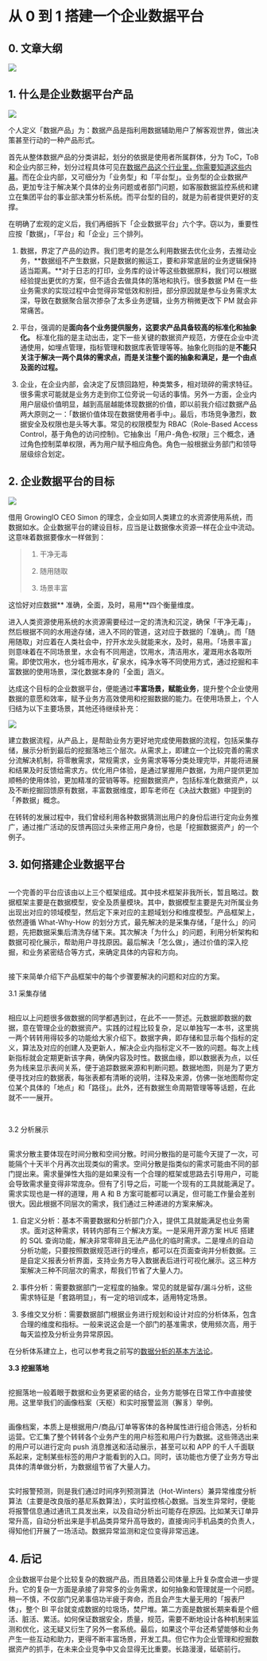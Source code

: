 # 从 0 到 1 搭建一个企业数据平台

## 0. 文章大纲

![](https://mmbiz.qpic.cn/mmbiz_jpg/cVia3Ayib6tISNicTJXc1JSNQIS4UE2XvaicibwlUhGqdwnLjgOmNBCET4NGxt5ialye0JgSydDnia3F9Ft9HkbP6KyVg/640?wx_fmt=jpeg&tp=webp&wxfrom=5&wx_lazy=1)

## 1. 什么是企业数据平台产品

![](https://mmbiz.qpic.cn/mmbiz_jpg/cVia3Ayib6tISNicTJXc1JSNQIS4UE2XvaicPD3DkZ1zhFTB3odAV1jfib2kcIvJjgzIUCib8QV2ccpa59iagVwk21c6Q/640?wx_fmt=jpeg&tp=webp&wxfrom=5&wx_lazy=1)

个人定义「数据产品」为：数据产品是指利用数据辅助用户了解客观世界，做出决策甚至行动的一种产品形式。

首先从整体数据产品的分类讲起，划分的依据是使用者所属群体，分为 ToC，ToB 和企业内部三种，划分过程具体可见[在数据产品这个行业里，你需要知道这些内幕](http://mp.weixin.qq.com/s?__biz=MjM5NjcxMzIwMQ==&mid=2649861357&idx=1&sn=0a674a2b1d259da912c3ee8258768870&chksm=bee00b7389978265dd55eb8975cf18d0511e3b796ab1a488399028058a5f2a6b09a59fd52176&scene=21#wechat_redirect)。而在企业内部，又可细分为「业务型」和「平台型」。业务型的企业数据产品，更加专注于解决某个具体的业务问题或者部门问题，如客服数据监控系统和建立在集团平台的事业部决策分析系统。而平台型的目的，就是为前者提供更好的支撑。

在明确了宏观的定义后，我们再细拆下「企业数据平台」六个字。窃以为，重要性应按「数据」，「平台」和「企业」三个排列。

1. 数据，界定了产品的边界。我们思考的是怎么利用数据去优化业务，去推动业务，**数据组不产生数据，只是数据的搬运工，要和非常底层的业务逻辑保持适当距离。**对于日志的打印，业务库的设计等这些数据原料，我们可以根据经验提出更优的方案，但不适合去做具体的落地和执行。很多数据 PM 在一些业务需求的实现过程中会觉得非常低效和别扭，部分原因就是参与业务需求太深，导致在数据聚合层次掺杂了太多业务逻辑，业务方稍微更改下 PM 就会非常痛苦。

2. 平台，强调的是**面向各个业务提供服务，这要求产品具备较高的标准化和抽象化。** 标准化指的是主动出击，定下一些关键的数据资产规范，方便在企业中流通使用，如埋点管理，指标管理和数据库表管理等等。抽象化则指的是**不能只关注于解决一两个具体的需求点，而是关注整个面的抽象和满足，是一个由点及面的过程。**

3. 企业，在企业内部，会决定了反馈回路短，种类繁多，相对琐碎的需求特征。很多需求可能就是业务方走到你工位旁说一句话的事情。另外一方面，企业内用户层级价值明显，越到高层越能体现数据的价值，即以前我介绍过数据产品两大原则之一：「数据价值体现在数据使用者手中」。最后，市场竞争激烈，数据安全及权限也是头等大事。常见的权限模型为 RBAC（Role-Based Access Control，基于角色的访问控制\)。它抽象出「用户-角色-权限」三个概念，通过角色控制菜单权限，再为用户赋予相应角色。角色一般根据业务部门和领导层级综合划定。

## 2. 企业数据平台的目标

![](https://mmbiz.qpic.cn/mmbiz_jpg/cVia3Ayib6tISNicTJXc1JSNQIS4UE2Xvaicx2CVFWPP2AhuD9LCJVjeo7lyCZjicHpnWKQt4Nf4vaPDvTZU5ibib0jUQ/640?wx_fmt=jpeg&tp=webp&wxfrom=5&wx_lazy=1)

借用 GrowingIO CEO Simon 的理念，企业如同人类建立的水资源使用系统，而数据如水。企业数据平台的建设目标，应当是让数据像水资源一样在企业中流动。这意味着数据要像水一样做到：

> 1. 干净无毒
>
> 2. 随用随取
>
> 3. 场景丰富

这恰好对应数据** 准确，全面，及时，易用**四个衡量维度。

进入人类资源使用系统的水资源需要经过一定的清洗和沉淀，确保「干净无毒」，然后根据不同的水用途存储，进入不同的管道，这对应于数据的「准确」。而「随用随取」对应着在人类社会中，拧开水龙头就能来水，及时，易用。「场景丰富」则意味着在不同场景里，水会有不同用途，饮用水，清洁用水，灌溉用水各取所需。即使饮用水，也分城市用水，矿泉水，纯净水等不同使用方式，通过挖掘和丰富数据的使用场景，深化数据本身的「全面」涵义。

达成这个目标的企业数据平台，便能通过**丰富场景，赋能业务**，提升整个企业使用数据的意愿和效率，赋予业务方高效使用和挖掘数据的能力。在使用场景上，个人归结为以下主要场景，其他还待继续补充：

![](https://mmbiz.qpic.cn/mmbiz_jpg/cVia3Ayib6tISNicTJXc1JSNQIS4UE2Xvaicvp1ulI3zP8rzcgUcXicRogUPs4S8tZtHFWHMXQnkMiaicRib8lBCSfJwicw/640?wx_fmt=jpeg&tp=webp&wxfrom=5&wx_lazy=1)

建立数据流程，从产品上，是帮助业务方更好地完成使用数据的流程，包括采集存储，展示分析到最后的挖掘落地三个层次。从需求上，即建立一个比较完善的需求分流解决机制，将零散需求，常规需求，业务需求等等分类处理完毕，并能将进展和结果及时反馈给需求方。优化用户体验，是通过掌握用户数据，为用户提供更加顺畅的使用体验，更加精准的营销等等。挖掘数据资产，包括标准化数据资产，以及不断挖掘回馈原有数据，丰富数据维度，即车老师在《决战大数据》中提到的「养数据」概念。

在转转的发展过程中，我们曾经利用各种数据猜测出用户的身份后进行定向业务推广，通过推广活动的反馈再回过头来修正用户身份，也是「挖掘数据资产」的一个例子。

## 3. 如何搭建企业数据平台

![](data:image/gif;base64,iVBORw0KGgoAAAANSUhEUgAAAAEAAAABCAYAAAAfFcSJAAAADUlEQVQImWNgYGBgAAAABQABh6FO1AAAAABJRU5ErkJggg==)

一个完善的平台应该由以上三个框架组成。其中技术框架非我所长，暂且略过。数据框架主要是在数据模型，安全及质量模块。其中，数据模型主要是先对所属业务出现出对应的领域模型，然后定下来对应的主题域划分和维度模型。产品框架上，依然遵循 What-Why-How 的划分方式，最先解决的是采集存储，「是什么」的问题，先把数据采集后清洗存储下来。其次解决「为什么」的问题，利用分析架构和数据可视化展示，帮助用户寻找原因。最后解决「怎么做」，通过价值的深入挖掘，和业务紧密结合等方式，来确定具体的内容和方向。

![](data:image/gif;base64,iVBORw0KGgoAAAANSUhEUgAAAAEAAAABCAYAAAAfFcSJAAAADUlEQVQImWNgYGBgAAAABQABh6FO1AAAAABJRU5ErkJggg==)

接下来简单介绍下产品框架中的每个步骤要解决的问题和对应的方案。

3.1 采集存储

![](data:image/gif;base64,iVBORw0KGgoAAAANSUhEUgAAAAEAAAABCAYAAAAfFcSJAAAADUlEQVQImWNgYGBgAAAABQABh6FO1AAAAABJRU5ErkJggg==)

相应以上问题很多做数据的同学都遇到过，在此不一一赘述。元数据即数据的数据，意在管理企业的数据资产。实践的过程比较复杂，足以单独写一本书，这里挑一两个转转用得较多的功能给大家介绍下。数据字典，即存储和显示每个指标的定义，算法及对应的创建人及更新人，解决企业内指标定义不一致的问题。每次上线新指标就会定期更新该字典，确保内容及时性。数据血缘，即以数据表为点，以任务为线来显示表间关系，便于追踪数据来源和判断问题。数据地图，则是为了更方便寻找对应的数据表，每张表都有清晰的说明，注释及来源，仿佛一张地图帮你定位某个具体的「地点」和「路径」。此外，还有数据生命周期管理等等话题，在此就不一一展开。

![](data:image/gif;base64,iVBORw0KGgoAAAANSUhEUgAAAAEAAAABCAYAAAAfFcSJAAAADUlEQVQImWNgYGBgAAAABQABh6FO1AAAAABJRU5ErkJggg==)

![](data:image/gif;base64,iVBORw0KGgoAAAANSUhEUgAAAAEAAAABCAYAAAAfFcSJAAAADUlEQVQImWNgYGBgAAAABQABh6FO1AAAAABJRU5ErkJggg==)

3.2 分析展示

![](data:image/gif;base64,iVBORw0KGgoAAAANSUhEUgAAAAEAAAABCAYAAAAfFcSJAAAADUlEQVQImWNgYGBgAAAABQABh6FO1AAAAABJRU5ErkJggg==)

需求分散主要体现在时间分散和空间分散。时间分散指的是可能今天提了一次，可能隔个十天半个月再次出现类似的需求。空间分散是指类似的需求可能由不同的部门提出来。需求量弹性大指的是如果没有一个合理的框架或思路去引导用户，可能会导致需求量变得非常庞杂。但有了引导之后，可能一个现有的工具就能满足了。需求实现也是一样的道理，用 A 和 B 方案可能都可以满足，但可能工作量会差别很大。因此根据不同层次的需求，我们通过三种递进的方案来解决。

1. 自定义分析：基本不需要数据和分析部门介入，提供工具就能满足也业务需求。面对这种需求，转转内部有三个解决方案。一是采用开源方案 HUE 搭建的 SQL 查询功能，解决非常零碎且无法产品化的临时需求。二是埋点的自动分析功能，只要按照数据规范进行的埋点，都可以在页面查询并分析数据。三是自定义报表分析界面，支持业务方导入数据表后进行可视化展示。这三种方案解决三种不同层次的需求，帮我们节省了大量人力。

2. 事件分析：需要数据部门一定程度的抽象。常见的就是留存/漏斗分析，这些需求特征是「套路明显」，有一定的培训成本，适用特定场景。

3. 多维交叉分析：需要数据部门根据业务进行规划和设计对应的分析体系，包含合理的维度和指标。一般来说这会是一个部门的基准需求，使用频次高，用于每天监控及分析业务异常原因。

在分析体系建立上，也可以参考我之前写的[数据分析的基本方法论](http://mp.weixin.qq.com/s?__biz=MjM5NjcxMzIwMQ==&mid=2649861486&idx=1&sn=e8c79ae936fc1f04fffed59f6be7e018&chksm=bee00af0899783e64566d7b921b904ba18e5846a3ade62fa48a8ac89d923a517105d6fbc09a0&scene=21#wechat_redirect)。

**3.3 挖掘落地**

![](data:image/gif;base64,iVBORw0KGgoAAAANSUhEUgAAAAEAAAABCAYAAAAfFcSJAAAADUlEQVQImWNgYGBgAAAABQABh6FO1AAAAABJRU5ErkJggg==)

挖掘落地一般着眼于数据和业务更紧密的结合，业务方能够在日常工作中直接使用。这里举我们的画像档案（天枢）和实时报警监测（獬豸）举例。

![](data:image/gif;base64,iVBORw0KGgoAAAANSUhEUgAAAAEAAAABCAYAAAAfFcSJAAAADUlEQVQImWNgYGBgAAAABQABh6FO1AAAAABJRU5ErkJggg==)

画像档案，本质上是根据用户/商品/订单等客体的各种属性进行组合筛选，分析和运营。它汇集了整个转转各个业务产生的用户标签和用户行为数据。这些筛选出来的用户可以进行定向 push 消息推送和活动展示，甚至可以和 APP 的千人千面联系起来，定制某些标签的用户才能看到的入口。同时，该功能也方便了业务方导出具体的清单做分析，为数据组节省了大量人力。

![](data:image/gif;base64,iVBORw0KGgoAAAANSUhEUgAAAAEAAAABCAYAAAAfFcSJAAAADUlEQVQImWNgYGBgAAAABQABh6FO1AAAAABJRU5ErkJggg==)

实时报警预测，则是我们通过时间序列预测算法（Hot-Winters）兼异常维度分析算法（主要是改良版的基尼系数算法），实时监控核心数据。当发生异常时，便能将报警信息通过通讯工具发出来，以及自动分析出可能存在原因。比如某天订单异常升高，自动分析出来是手机品类异常升高导致的，直接询问手机品类的负责人，得知他们开展了一场活动。数据异常监测和定位变得非常迅速。

## 4. 后记

企业数据平台是个比较复杂的数据产品，而且随着公司体量上升复杂度会进一步提升。它的复杂一方面是承接了非常多的业务需求，如何抽象和管理就是一个问题。稍一不慎，不仅部门兄弟事倍功半疲于奔命，而且会产生大量无用的「报表尸体」，整个 BI 平台就变成数据的垃圾场，焚尸堆。第二方面是数据长期来看是个细活、脏活、累活。如何保证数据安全，质量，规范，需要不断地设计各种机制来监测和优化，这无疑又衍生了另外一套系统。最后，如果这个平台还希望能够和业务产生一些互动和助力，更得不断丰富场景，开发工具。但它作为企业管理和挖掘数据资产的抓手，在未来企业竞争中又会显得无比重要。长路漫漫，砥砺前行。

